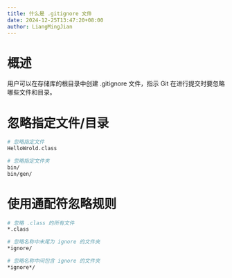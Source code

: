 ```yaml
---
title: 什么是 .gitignore 文件
date: 2024-12-25T13:47:20+08:00
author: LiangMingJian
---
```


# 概述

用户可以在存储库的根目录中创建 .gitignore 文件，指示 Git 在进行提交时要忽略哪些文件和目录。

# 忽略指定文件/目录

```bash
# 忽略指定文件
HelloWrold.class

# 忽略指定文件夹
bin/
bin/gen/
```

# 使用通配符忽略规则

```bash
# 忽略 .class 的所有文件
*.class

# 忽略名称中末尾为 ignore 的文件夹
*ignore/

# 忽略名称中间包含 ignore 的文件夹
*ignore*/
```
